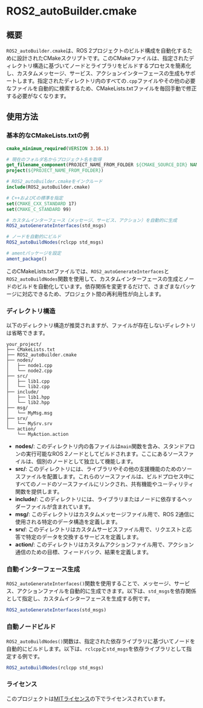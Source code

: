 # ROS2_autoBuilder.cmake

## 概要
`ROS2_autoBuilder.cmake`は、ROS 2プロジェクトのビルド構成を自動化するために設計されたCMakeスクリプトです。このCMakeファイルは、指定されたディレクトリ構造に基づいてノードとライブラリをビルドするプロセスを簡素化し、カスタムメッセージ、サービス、アクションインターフェースの生成もサポートします。指定されたディレクトリ内のすべての`.cpp`ファイルやその他の必要なファイルを自動的に検索するため、CMakeLists.txtファイルを毎回手動で修正する必要がなくなります。

## 使用方法

### 基本的なCMakeLists.txtの例

```cmake
cmake_minimum_required(VERSION 3.16.1)

# 現在のフォルダ名からプロジェクト名を取得
get_filename_component(PROJECT_NAME_FROM_FOLDER ${CMAKE_SOURCE_DIR} NAME)
project(${PROJECT_NAME_FROM_FOLDER})

# ROS2_autoBuilder.cmakeをインクルード
include(ROS2_autoBuilder.cmake)

# C++およびCの標準を指定
set(CMAKE_CXX_STANDARD 17)
set(CMAKE_C_STANDARD 99)

# カスタムインターフェース（メッセージ、サービス、アクション）を自動的に生成
ROS2_autoGenerateInterfaces(std_msgs)

# ノードを自動的にビルド
ROS2_autoBuildNodes(rclcpp std_msgs)

# amentパッケージを設定
ament_package()
```

このCMakeLists.txtファイルでは、`ROS2_autoGenerateInterfaces`と`ROS2_autoBuildNodes`関数を使用して、カスタムインターフェースの生成とノードのビルドを自動化しています。依存関係を変更するだけで、さまざまなパッケージに対応できるため、プロジェクト間の再利用性が向上します。

### ディレクトリ構造

以下のディレクトリ構造が推奨されますが、ファイルが存在しないディレクトリは省略できます。

```
your_project/
├── CMakeLists.txt
├── ROS2_autoBuilder.cmake
├── nodes/
│   ├── node1.cpp
│   └── node2.cpp
├── src/
│   ├── lib1.cpp
│   └── lib2.cpp
├── include/
│   ├── lib1.hpp
│   └── lib2.hpp
├── msg/
│   └── MyMsg.msg
├── srv/
│   └── MySrv.srv
└── action/
    └── MyAction.action
```

- **nodes/**: このディレクトリ内の各ファイルは`main`関数を含み、スタンドアロンの実行可能なROS 2ノードとしてビルドされます。ここにあるソースファイルは、個別のノードとして独立して機能します。
- **src/**: このディレクトリには、ライブラリやその他の支援機能のためのソースファイルを配置します。これらのソースファイルは、ビルドプロセス中にすべてのノードのソースファイルにリンクされ、共有機能やユーティリティ関数を提供します。
- **include/**: このディレクトリには、ライブラリまたはノードに依存するヘッダーファイルが含まれています。
- **msg/**: このディレクトリはカスタムメッセージファイル用で、ROS 2通信に使用される特定のデータ構造を定義します。
- **srv/**: このディレクトリはカスタムサービスファイル用で、リクエストと応答で特定のデータを交換するサービスを定義します。
- **action/**: このディレクトリはカスタムアクションファイル用で、アクション通信のための目標、フィードバック、結果を定義します。

### 自動インターフェース生成

`ROS2_autoGenerateInterfaces()`関数を使用することで、メッセージ、サービス、アクションファイルを自動的に生成できます。以下は、`std_msgs`を依存関係として指定し、カスタムインターフェースを生成する例です。

```cmake
ROS2_autoGenerateInterfaces(std_msgs)
```

### 自動ノードビルド

`ROS2_autoBuildNodes()`関数は、指定された依存ライブラリに基づいてノードを自動的にビルドします。以下は、`rclcpp`と`std_msgs`を依存ライブラリとして指定する例です。

```cmake
ROS2_autoBuildNodes(rclcpp std_msgs)
```

### ライセンス
このプロジェクトは[MITライセンス](LICENSE)の下でライセンスされています。

